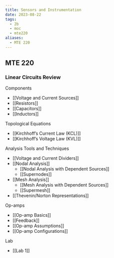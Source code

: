 ```yaml
---
title: Sensors and Instrumentation
date: 2023-08-22
tags:
  - 2b
  - moc
  - mte220
aliases:
  - MTE 220
---
```

## MTE 220

### Linear Circuits Review 
Components
- [[Voltage and Current Sources]]
- [[Resistors]]
- [[Capacitors]]
- [[Inductors]]

Topological Equations
- [[Kirchhoff’s Current Law (KCL)]]
- [[Kirchhoff’s Voltage Law (KVL)]]

Analysis Tools and Techniques
- [[Voltage and Current Dividers]]
- [[Nodal Analysis]]
	- [[Nodal Analysis with Dependent Sources]]
	- [[Supernodes]]
- [[Mesh Analysis]]
	- [[Mesh Analysis with Dependent Sources]]
	- [[Supermesh]]
- [[Thevenin/Norton Representations]]

Op-amps
- [[Op-amp Basics]]
- [[Feedback]]
- [[Op-amp Assumptions]]
- [[Op-amp Configurations]]




Lab
- [[Lab 1]]
